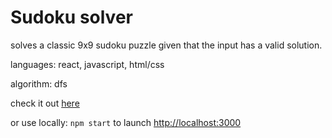 # Sudoku solver
solves a classic 9x9 sudoku puzzle given that the input has a valid solution.

languages: react, javascript, html/css

algorithm: dfs

check it out [here](http://ni-jessica.github.io/sudoku-solver)

or use locally: `npm start` to launch [http://localhost:3000](http://localhost:3000)
